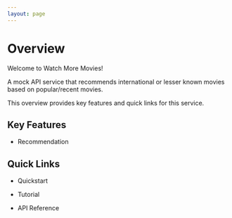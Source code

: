 ```yaml
---
layout: page
---
```


# Overview

Welcome to Watch More Movies!

A mock API service that recommends international or lesser known movies based on popular/recent movies.

This overview provides key features and quick links for this service.

## Key Features

* Recommendation

## Quick Links

* Quickstart

* Tutorial

* API Reference
